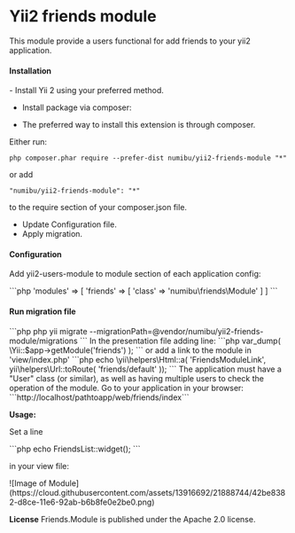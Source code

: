 <h1>Yii2 friends module</h1>
<p> This module provide a users  functional  for add friends to your yii2 application. </p>
<h4>Installation</h4>
 - Install Yii 2 using your preferred method.
 
 - Install package via composer:
  - <p>The preferred way to install this extension is through composer.</p>
  <p>Either run:</p>
  <code>php composer.phar require --prefer-dist numibu/yii2-friends-module "*"</code>
  <p>or add</p>
  <code>"numibu/yii2-friends-module": "*"</code>
	<p>to the require section of your composer.json file.</p>

- Update Configuration file.
- Apply migration.

<h4>Configuration</h4>
<p>Add yii2-users-module to module section of each application config:</p>
```php
'modules' => [
	'friends' => [
		'class' => 'numibu\friends\Module'	
		]
	]
```
<h4>Run migration file</h4>
```php 
php yii migrate --migrationPath=@vendor/numibu/yii2-friends-module/migrations
```
In the presentation file adding line:
```php 
var_dump( \Yii::$app->getModule('friends') );
```
or add a link to the module in 'view/index.php'
```php
echo \yii\helpers\Html::a( 'FriendsModuleLink', yii\helpers\Url::toRoute( 'friends/default' ));
```
The application must have a "User" class (or similar), as well as having multiple users to check the operation of the module.
Go to your application in your browser:
	```http://localhost/pathtoapp/web/friends/index```
	
**Usage:**
<p>Set a line </p>
```php 
echo FriendsList::widget();
``` 
<p>in your view file:</p>
![Image of Module](https://cloud.githubusercontent.com/assets/13916692/21888744/42be8382-d8ce-11e6-92ab-b6b8fe0e2be0.png)


**License**
Friends.Module is published under the Apache 2.0 license.

